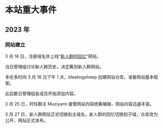 # 本站重大事件

## 2023 年

### 网站建立

3 月 16 日，注册域名并上线“[新人群的回忆](https://meme.osuxrq.com/)”网站。

当日管理组讨论新人群历史，决定筹划新人群网站。

多伦多时间 3 月 16 日下午 1 点，bleatingsheep 创建网站仓库，准备网站基本框架。

此后数日管理组各成员开始添加内容。

3 月 25 日，时任群主 Muziyami 接管网站内容统筹编辑，网站内容迅速丰富。

3 月 27 日，新人群网站正式切换到主域名，新人群的回忆切换到子域，仓库改为公开，网站正式发布。
